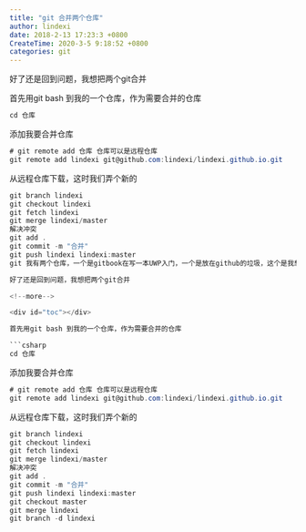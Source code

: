 ```yaml
---
title: "git 合并两个仓库"
author: lindexi
date: 2018-2-13 17:23:3 +0800
CreateTime: 2020-3-5 9:18:52 +0800
categories: git
---
```


好了还是回到问题，我想把两个git合并

<!--more-->



<div id="toc"></div>

首先用git bash 到我的一个仓库，作为需要合并的仓库

```csharp
cd 仓库
```

添加我要合并仓库

```csharp
# git remote add 仓库 仓库可以是远程仓库
git remote add lindexi git@github.com:lindexi/lindexi.github.io.git
```
从远程仓库下载，这时我们弄个新的

```csharp
git branch lindexi
git checkout lindexi
git fetch lindexi
git merge lindexi/master
解决冲突
git add .
git commit -m "合并"
git push lindexi lindexi:master
git 我有两个仓库，一个是gitbook在写一本UWP入门，一个是放在github的垃圾，这个是我想要开个人网站，但是做的还是不行https://github.com/lindexi/lindexi.github.io结果发现我需要做html，本来的文件没法直接转过去，但是我又不想使用第三方工具，于是最后我想着自己来写一个，于是就做了winMarkdown，win10软件，不过已经几个月没做

好了还是回到问题，我想把两个git合并

<!--more-->

<div id="toc"></div>

首先用git bash 到我的一个仓库，作为需要合并的仓库

```csharp
cd 仓库
```

添加我要合并仓库

```csharp
# git remote add 仓库 仓库可以是远程仓库
git remote add lindexi git@github.com:lindexi/lindexi.github.io.git
```
从远程仓库下载，这时我们弄个新的

```csharp
git branch lindexi
git checkout lindexi
git fetch lindexi
git merge lindexi/master
解决冲突
git add .
git commit -m "合并"
git push lindexi lindexi:master
git checkout master
git merge lindexi
git branch -d lindexi
```





